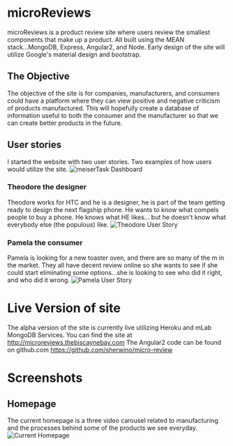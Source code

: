 # microReviews
microReviews is a product review site where users review the smallest components that make up a product.
All built using the MEAN stack...MongoDB, Express, Angular2, and Node.
Early design of the site will utilize Google's material design and bootstrap.

## The Objective
The objective of the site is for companies, manufacturers, and consumers could have a platform where they can view positive and negative criticism of products manufactured. This will hopefully create a database of information useful to both the consumer and the manufacturer so that we can create better products in the future.

## User stories
I started the website with two user stories. Two examples of how users would utilize the site.
![meiserTask Dashboard](http://i.imgur.com/c4Q74pU.png)

### Theodore the designer
Theodore works for HTC and he is a designer, he is part of the team getting ready to design the next flagship phone. He wants to know what compels people to buy a phone. He knows what HE likes... but he doesn't know what everybody else (the populous) like.
![Theodore User Story](http://i.imgur.com/Ebxe6i8.png)

### Pamela the consumer
Pamela is looking for a new toaster oven, and there are so many of the m in the market. They all have decent review online so she wants to see if she could start eliminating some options...she is looking to see who did it right, and who did it wrong.
![Pamela User Story](http://i.imgur.com/cHZ0IlQ.png)

# Live Version of site
The alpha version of the site is currently live utilizing Heroku and mLab MongoDB Services.
You can find the site at http://microreviews.thebiscaynebay.com
The Angular2 code can be found on github.com https://github.com/sherwino/micro-review

# Screenshots
## Homepage
The current homepage is a three video carousel related to manufacturing and the processes behind some of the products we see everyday.
![Current Homepage](http://i.imgur.com/0z7FoHv.png?1)
